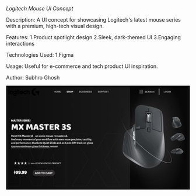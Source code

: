 *Logitech Mouse UI Concept*

Description:
A UI concept for showcasing Logitech's latest mouse series with a premium, high-tech visual design.

Features:
1.Product spotlight design
2.Sleek, dark-themed UI
3.Engaging interactions

Technologies Used:
1.Figma

Usage:
Useful for e-commerce and tech product UI inspiration.

Author:
Subhro Ghosh

![Design Preview](./LOGITECH-MOUSE.jpg)
